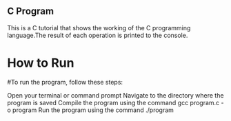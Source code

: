## C Program

This is a C tutorial that shows the working of the C programming language.The result of each operation is printed to the console.

# How to Run
#To run the program, follow these steps:

Open your terminal or command prompt
Navigate to the directory where the program is saved
Compile the program using the command gcc program.c -o program
Run the program using the command ./program